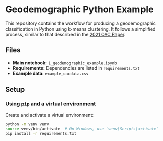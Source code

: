 # Geodemographic Python Example  

This repository contains the workflow for producing a geodemographic classification in Python using k-means clustering. It follows a simplified process, similar to that described in the [2021 OAC Paper](https://rgs-ibg.onlinelibrary.wiley.com/doi/full/10.1111/geoj.12550).  

## Files  
- **Main notebook:** `1_geodemographic_example.ipynb`  
- **Requirements:** Dependencies are listed in `requirements.txt`  
- **Example data:** `example_oacdata.csv`  

## Setup  

### Using `pip` and a virtual environment  
Create and activate a virtual environment:  
```bash
python -m venv venv
source venv/bin/activate  # On Windows, use `venv\Scripts\activate`
pip install -r requirements.txt
